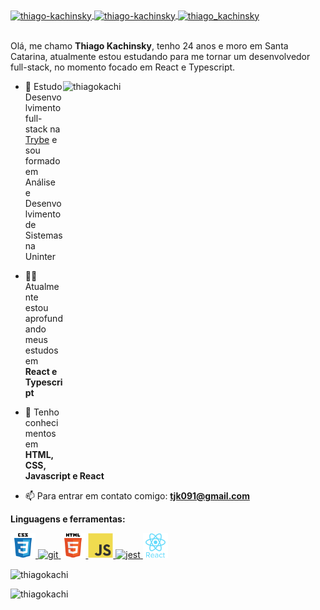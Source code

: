 <a href="https://github.com/ThiagoKachi" target="blank">
  <img align="center" src="https://image.flaticon.com/icons/png/512/733/733553.png" alt="thiago-kachinsky" height="40" width="40" />
</a>
<a href="https://linkedin.com/in/thiago-kachinsky" target="blank">
  <img align="center" src="https://image.flaticon.com/icons/png/512/3536/3536505.png" alt="thiago-kachinsky" height="40" width="40" />
</a>
<a href="https://instagram.com/thiago_kachinsky" target="blank">
  <img align="center" src="https://image.flaticon.com/icons/png/512/174/174855.png" alt="thiago_kachinsky" height="40" width="40" />
</a>

<br />
<br />

<p align="left">Olá, me chamo <b>Thiago Kachinsky</b>, tenho 24 anos e moro em Santa Catarina, atualmente estou estudando para me tornar um desenvolvedor full-stack, no momento focado em React e Typescript. </p>

<p><img align="right" width="420px" height="610px" src="https://s2.glbimg.com/HC6tW5_uSRI3ZHMBPTH-1PXCpn0=/e.glbimg.com/og/ed/f/original/2017/09/20/7.gif" alt="thiagokachi" /></p>

- 📖 Estudo Desenvolvimento full-stack na <a href="https://www.betrybe.com/" target="blank">Trybe</a> e sou formado em Análise e Desenvolvimento de Sistemas na Uninter

- 👨‍💻 Atualmente estou aprofundando meus estudos em **React e Typescript**

- 🌱 Tenho conhecimentos em **HTML, CSS, Javascript e React**

- 📫 Para entrar em contato comigo: **tjk091@gmail.com**

**Linguagens e ferramentas:**  

<p align="left"> <a href="https://www.w3schools.com/css/" target="_blank"> <img src="https://raw.githubusercontent.com/devicons/devicon/master/icons/css3/css3-original-wordmark.svg" alt="css3" width="40" height="40"/> </a> <a href="https://git-scm.com/" target="_blank"> <img src="https://www.vectorlogo.zone/logos/git-scm/git-scm-icon.svg" alt="git" width="40" height="40"/> </a> <a href="https://www.w3.org/html/" target="_blank"> <img src="https://raw.githubusercontent.com/devicons/devicon/master/icons/html5/html5-original-wordmark.svg" alt="html5" width="40" height="40"/> </a> <a href="https://developer.mozilla.org/en-US/docs/Web/JavaScript" target="_blank"> <img src="https://raw.githubusercontent.com/devicons/devicon/master/icons/javascript/javascript-original.svg" alt="javascript" width="40" height="40"/> </a> <a href="https://jestjs.io" target="_blank"> <img src="https://www.vectorlogo.zone/logos/jestjsio/jestjsio-icon.svg" alt="jest" width="40" height="40"/> </a> <a href="https://reactjs.org/" target="_blank"> <img src="https://raw.githubusercontent.com/devicons/devicon/master/icons/react/react-original-wordmark.svg" alt="react" width="40" height="40"/> </a> </p>
<p><img align="center" width="350px" src="https://github-readme-stats.vercel.app/api/top-langs?username=thiagokachi&show_icons=true&locale=en&layout=compact" alt="thiagokachi" /></p>

<p>&nbsp;<img align="left" width="350px" src="https://github-readme-stats.vercel.app/api?username=thiagokachi&show_icons=true&locale=en" alt="thiagokachi" /></p>
